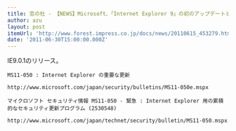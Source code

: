 ```yaml
---
title: 窓の杜 - 【NEWS】Microsoft、「Internet Explorer 9」の初のアップデートとなるv9.0.1を公開
author: azu
layout: post
itemUrl: 'http://www.forest.impress.co.jp/docs/news/20110615_453279.html'
date: '2011-06-30T15:00:00.000Z'
---
```

IE9.0.1のリリース。

    MS11-050 : Internet Explorer の重要な更新

    http://www.microsoft.com/japan/security/bulletins/MS11-050e.mspx 

    マイクロソフト セキュリティ情報 MS11-050 - 緊急 : Internet Explorer 用の累積的なセキュリティ更新プログラム (2530548)

    http://www.microsoft.com/japan/technet/security/bulletin/MS11-050.mspx 

